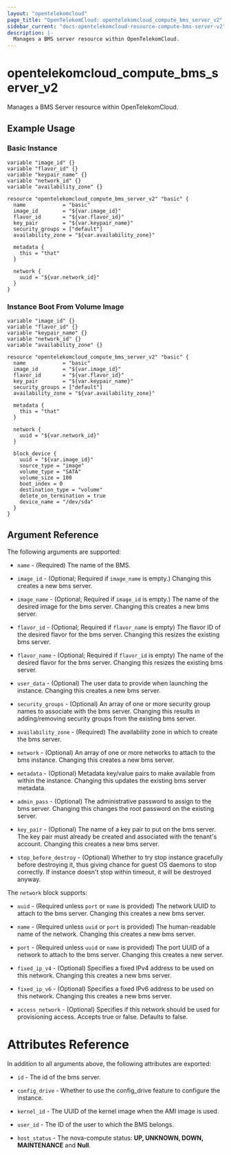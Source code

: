 ```yaml
---
layout: "opentelekomcloud"
page_title: "OpenTelekomCloud: opentelekomcloud_compute_bms_server_v2"
sidebar_current: "docs-opentelekomcloud-resource-compute-bms-server-v2"
description: |-
  Manages a BMS server resource within OpenTelekomCloud.
---
```


# opentelekomcloud_compute_bms_server_v2

Manages a BMS Server resource within OpenTelekomCloud.

## Example Usage

### Basic Instance

```hcl
variable "image_id" {}
variable "flavor_id" {}
variable "keypair_name" {}
variable "network_id" {}
variable "availability_zone" {}

resource "opentelekomcloud_compute_bms_server_v2" "basic" {
  name            = "basic"
  image_id        = "${var.image_id}"
  flavor_id       = "${var.flavor_id}"
  key_pair        = "${var.keypair_name}"
  security_groups = ["default"]
  availability_zone = "${var.availability_zone}"

  metadata {
    this = "that"
  }

  network {
    uuid = "${var.network_id}"
  }
}
```

### Instance Boot From Volume Image

```hcl
variable "image_id" {}
variable "flavor_id" {}
variable "keypair_name" {}
variable "network_id" {}
variable "availability_zone" {}

resource "opentelekomcloud_compute_bms_server_v2" "basic" {
  name            = "basic"
  image_id        = "${var.image_id}"
  flavor_id       = "${var.flavor_id}"
  key_pair        = "${var.keypair_name}"
  security_groups = ["default"]
  availability_zone = "${var.availability_zone}"

  metadata {
    this = "that"
  }

  network {
    uuid = "${var.network_id}"
  }

  block_device {
	uuid = "${var.image_id}"
	source_type = "image"
	volume_type = "SATA"
	volume_size = 100
	boot_index = 0
	destination_type = "volume"
	delete_on_termination = true
	device_name = "/dev/sda"
  }
}
```

## Argument Reference

The following arguments are supported:

* `name` - (Required) The name of the BMS.

* `image_id` - (Optional; Required if `image_name` is empty.) Changing this creates a new bms server.

* `image_name` - (Optional; Required if `image_id` is empty.) The name of the
    desired image for the bms server. Changing this creates a new bms server.

* `flavor_id` - (Optional; Required if `flavor_name` is empty) The flavor ID of
    the desired flavor for the bms server. Changing this resizes the existing bms server.

* `flavor_name` - (Optional; Required if `flavor_id` is empty) The name of the
    desired flavor for the bms server. Changing this resizes the existing bms server.

* `user_data` - (Optional) The user data to provide when launching the instance.
    Changing this creates a new bms server.

* `security_groups` - (Optional) An array of one or more security group names
    to associate with the bms server. Changing this results in adding/removing
    security groups from the existing bms server.

* `availability_zone` - (Required) The availability zone in which to create
    the bms server.

* `network` - (Optional) An array of one or more networks to attach to the
    bms instance. Changing this creates a new bms server.

* `metadata` - (Optional) Metadata key/value pairs to make available from
    within the instance. Changing this updates the existing bms server metadata.

* `admin_pass` - (Optional) The administrative password to assign to the bms server.
    Changing this changes the root password on the existing server.

* `key_pair` - (Optional) The name of a key pair to put on the bms server. The key
    pair must already be created and associated with the tenant's account.
    Changing this creates a new bms server.

* `stop_before_destroy` - (Optional) Whether to try stop instance gracefully
    before destroying it, thus giving chance for guest OS daemons to stop correctly.
    If instance doesn't stop within timeout, it will be destroyed anyway.

The `network` block supports:

* `uuid` - (Required unless `port`  or `name` is provided) The network UUID to
    attach to the bms server. Changing this creates a new bms server.

* `name` - (Required unless `uuid` or `port` is provided) The human-readable
    name of the network. Changing this creates a new bms server.

* `port` - (Required unless `uuid` or `name` is provided) The port UUID of a
    network to attach to the bms server. Changing this creates a new server.

* `fixed_ip_v4` - (Optional) Specifies a fixed IPv4 address to be used on this
    network. Changing this creates a new bms server.

* `fixed_ip_v6` - (Optional) Specifies a fixed IPv6 address to be used on this
    network. Changing this creates a new bms server.

* `access_network` - (Optional) Specifies if this network should be used for
    provisioning access. Accepts true or false. Defaults to false.

# Attributes Reference

In addition to all arguments above, the following attributes are exported:

* `id` - The id of the bms server.

* `config_drive` - Whether to use the config_drive feature to configure the instance.

* `kernel_id` - The UUID of the kernel image when the AMI image is used.

* `user_id` - The ID of the user to which the BMS belongs.

* `host_status` - The nova-compute status: **UP, UNKNOWN, DOWN, MAINTENANCE** and **Null**.

